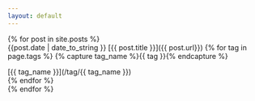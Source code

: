 ```yaml
---
layout: default
---
```


{% for post in site.posts %}	
{{post.date | date_to_string }} [{{ post.title }}]({{ post.url}}) 
  {% for tag in page.tags %}
    {% capture tag_name %}{{ tag }}{% endcapture %}
    <div class="tag">[{{ tag_name }}](/tag/{{ tag_name }})</div>
  {% endfor %}	
{% endfor %}


